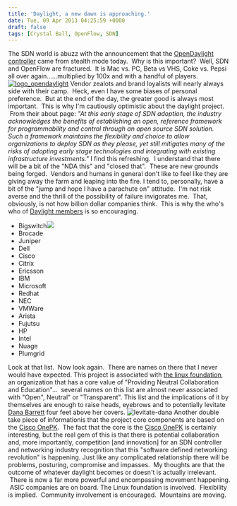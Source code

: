 ```yaml
---
title: 'Daylight, a new dawn is approaching.'
date: Tue, 09 Apr 2013 04:25:59 +0000
draft: false
tags: [Crystal Ball, OpenFlow, SDN]
---
```


The SDN world is abuzz with the announcement that the [OpenDaylight controller](http://www.opendaylight.org) came from stealth mode today.  Why is this important?  Well, SDN and OpenFlow are fractured.  It is Mac vs. PC, Beta vs VHS, Coke vs. Pepsi all over again......multiplied by 100x and with a handful of players. [![logo_opendaylight](http://www.forwardingplane.net/wp-content/uploads/2013/04/logo_opendaylight.png)](http://www.forwardingplane.net/wp-content/uploads/2013/04/logo_opendaylight.png) Vendor zealots and brand loyalists will nearly always side with their camp.  Heck, even I have some biases of personal preference.  But at the end of the day, the greater good is always most important.  This is why I'm cautiously optimistic about the daylight project.  From their about page: _"At this early stage of SDN adoption, the industry acknowledges the benefits of establishing an open, reference framework for programmability and control through an open source SDN solution. Such a framework maintains the flexibility and choice to allow organizations to deploy SDN as they please, yet still mitigates many of the risks of adopting early stage technologies and integrating with existing infrastructure investments."_ I find this refreshing.  I understand that there will be a bit of the "NDA this" and "closed that".  These are new grounds being forged.  Vendors and humans in general don't like to feel like they are giving away the farm and leaping into the fire. I tend to, personally, have a bit of the "jump and hope I have a parachute on" attitude.  I'm not risk averse and the thrill of the possibility of failure invigorates me.  That, obviously, is not how billion dollar companies think.  This is why the who's who of [Daylight members](http://www.opendaylight.org/project/members) is so encouraging.

*   Bigswitch![](http://upload.wikimedia.org/wikipedia/commons/thumb/6/67/Collaboration_logo_V2.svg/607px-Collaboration_logo_V2.svg.png)
*   Brocade
*   Juniper
*   Dell
*   Cisco
*   Citrix
*   Ericsson
*   IBM
*   Microsoft
*   Redhat
*   NEC
*   VMWare
*   Arista
*   Fujutsu
*   HP
*   Intel
*   Nuage
*   Plumgrid

Look at that list.  Now look again.  There are names on there that I never would have expected. This project is associated with [the linux foundation](http://www.linuxfoundation.org), an organization that has a core value of "Providing Neutral Collaboration and Education"...  several names on this list are almost never associated with "Open", Neutral" or "Transparent". This list and the implications of it by themselves are enough to raise heads, eyebrows and to potentially levitate [Dana Barrett](http://ghostbusters.wikia.com/wiki/Dana_Barrett) four feet above her covers. ![levitate-dana](http://www.forwardingplane.net/wp-content/uploads/2013/04/levitate-dana.jpg) Another double take piece of informationis that the project core components are based on the [Cisco OnePK](http://www.opendaylight.org/announcements/2013/04/industry-leaders-collaborate-opendaylight-project-donate-key-technologies).  The fact that the core is the [Cisco OnePK](http://www.cisco.com/en/US/prod/iosswrel/onepk.html) is certainly interesting, but the real gem of this is that there is potential collaboration and, more importantly, competition \[and innovation\] for an SDN controller and networking industry recognition that this "software defined networking revolution" is happening. Just like any complicated relationship there will be problems, posturing, compromise and impasses.  My thoughts are that the outcome of whatever daylight becomes or doesn't is actually irrelevant.  There is now a far more powerful and encompassing movement happening.  ASIC companies are on board. The Linux foundation is involved.  Flexibility is implied.  Community involvement is encouraged.  Mountains are moving.